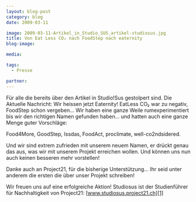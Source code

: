 ```yaml
---
layout: blog-post
category: blog
date: 2009-03-11

image: 2009-03-11-Artikel_in_Studio_SUS_artikel-studiosus.jpg
title: Von Eat Less CO₂ nach FoodStep nach eaternity
blog-image: 

media:

tags:
  - Presse

partner:
---
```


Für alle die bereits über den Artikel in Studio!Sus gestolpert sind. Die Aktuelle Nachricht: Wir heissen jetzt Eaternity! EatLess CO₂ war zu negativ, FoodStep schon vergeben... Wir haben eine ganze Weile rumexperimentiert bis wir den richtigen Namen gefunden haben... und hatten auch eine ganze Menge guter Vorschläge:

Food4More, GoodStep, Issdas, FoodAct, proclimate, well-co2ndsidered.

Und wir sind extrem zufrieden mit unserem neuem Namen, er drückt genau das aus, was wir mit unserem Projekt erreichen wollen. Und können uns nun auch keinen besseren mehr vorstellen!

Danke auch an Project21, für die bisherige Unterstützung... Ihr seid unter anderem die ersten die über unser Projekt schreiben!

Wir freuen uns auf eine erfolgreiche Aktion!
Studiosus ist der Studienführer für Nachhaltigkeit von Project21: [www.studiosus.project21.ch][1]

[1]: http://www.project21.ch/projekte/interne-projekte/studiosus

